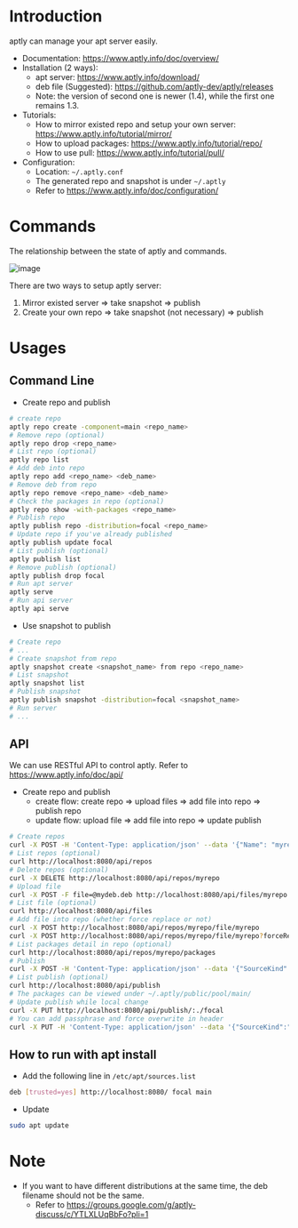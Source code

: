 # Introduction

aptly can manage your apt server easily.

* Documentation: https://www.aptly.info/doc/overview/
* Installation (2 ways):
  - apt server: https://www.aptly.info/download/
  - deb file (Suggested): https://github.com/aptly-dev/aptly/releases
  - Note: the version of second one is newer (1.4), while the first one remains 1.3.
* Tutorials:
  - How to mirror existed repo and setup your own server: https://www.aptly.info/tutorial/mirror/
  - How to upload packages: https://www.aptly.info/tutorial/repo/
  - How to use pull: https://www.aptly.info/tutorial/pull/
* Configuration:
  - Location: `~/.aptly.conf`
  - The generated repo and snapshot is under `~/.aptly`
  - Refer to https://www.aptly.info/doc/configuration/

# Commands

The relationship between the state of aptly and commands.

![image](https://user-images.githubusercontent.com/456210/148864549-5a259971-5698-4625-9f34-c790fb8475f1.png)

There are two ways to setup aptly server:

1. Mirror existed server => take snapshot => publish
2. Create your own repo => take snapshot (not necessary) => publish

# Usages

## Command Line

* Create repo and publish

```bash
# create repo
aptly repo create -component=main <repo_name>
# Remove repo (optional)
aptly repo drop <repo_name>
# List repo (optional)
aptly repo list
# Add deb into repo
aptly repo add <repo_name> <deb_name>
# Remove deb from repo
aptly repo remove <repo_name> <deb_name>
# Check the packages in repo (optional)
aptly repo show -with-packages <repo_name>
# Publish repo
aptly publish repo -distribution=focal <repo_name>
# Update repo if you've already published
aptly publish update focal
# List publish (optional)
aptly publish list
# Remove publish (optional)
aptly publish drop focal
# Run apt server
aptly serve
# Run api server
aptly api serve
```

* Use snapshot to publish

```bash
# Create repo
# ...
# Create snapshot from repo
aptly snapshot create <snapshot_name> from repo <repo_name>
# List snapshot
aptly snapshot list
# Publish snapshot
aptly publish snapshot -distribution=focal <snapshot_name>
# Run server
# ...
```

## API

We can use RESTful API to control aptly.
Refer to https://www.aptly.info/doc/api/

* Create repo and publish
  - create flow: create repo => upload files => add file into repo => publish repo
  - update flow: upload file => add file into repo => update publish

```bash
# Create repos
curl -X POST -H 'Content-Type: application/json' --data '{"Name": "myrepo"}' http://localhost:8080/api/repos
# List repos (optional)
curl http://localhost:8080/api/repos
# Delete repos (optional)
curl -X DELETE http://localhost:8080/api/repos/myrepo
# Upload file
curl -X POST -F file=@mydeb.deb http://localhost:8080/api/files/myrepo
# List file (optional)
curl http://localhost:8080/api/files
# Add file into repo (whether force replace or not)
curl -X POST http://localhost:8080/api/repos/myrepo/file/myrepo
curl -X POST http://localhost:8080/api/repos/myrepo/file/myrepo?forceReplace=1
# List packages detail in repo (optional)
curl http://localhost:8080/api/repos/myrepo/packages
# Publish
curl -X POST -H 'Content-Type: application/json' --data '{"SourceKind": "local", "Sources": [{"Name": "myrepo"}], "Architectures": ["i386", "amd64"], "Distribution": "focal"}' http://localhost:8080/api/publish/:.
# List publish (optional)
curl http://localhost:8080/api/publish
# The packages can be viewed under ~/.aptly/public/pool/main/
# Update publish while local change
curl -X PUT http://localhost:8080/api/publish/:./focal
# You can add passphrase and force overwrite in header
curl -X PUT -H 'Content-Type: application/json' --data '{"SourceKind":"local", "ForceOverwrite":true, "Signing":{"Batch":true,"Passphrase":"${{secrets.APTLY_GPG_KEY}}"}}' http://localhost:8080/api/publish/:./focal
```

## How to run with apt install

* Add the following line in `/etc/apt/sources.list`

```bash
deb [trusted=yes] http://localhost:8080/ focal main
```

* Update

```bash
sudo apt update
```

# Note

* If you want to have different distributions at the same time, the deb filename should not be the same.
  - Refer to https://groups.google.com/g/aptly-discuss/c/YTLXLUqBbFo?pli=1

